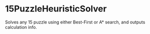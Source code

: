 # 15PuzzleHeuristicSolver

Solves any 15 puzzle using either Best-First or A* search, and outputs calculation info.
